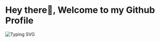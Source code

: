 <!-- ### Hi there 👋-->
# Hey there👋, Welcome to my Github Profile
<img src="https://readme-typing-svg.herokuapp.com?font=Architects&pause=1000&random=false&width=435&lines=Hey!+its+Pranav" alt="Typing SVG" /></a>
<!--
**Pranav-1100/Pranav-1100** is a ✨ _special_ ✨ repository because its `README.md` (this file) appears on your GitHub profile.

Here are some ideas to get you started:

- 🔭 I’m currently working on ...
- 🌱 I’m currently learning ...
- 👯 I’m looking to collaborate on ...
- 🤔 I’m looking for help with ...
- 💬 Ask me about ...
- 📫 How to reach me: ...
- 😄 Pronouns: ...
- ⚡ Fun fact: ...
-->
